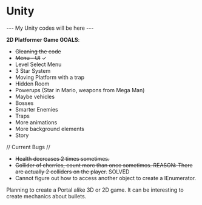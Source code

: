 # Unity

--- My Unity codes will be here ---

**2D Platformer Game GOALS**:

- ~~Cleaning the code~~
- ~~Menu - UI~~ ✓
- Level Select Menu
- 3 Star System
- Moving Platform with a trap
- Hidden Room
- Powerups (Star in Mario, weapons from Mega Man)
- Maybe vehicles
- Bosses
- Smarter Enemies
- Traps
- More animations
- More background elements
- Story

// Current Bugs //

- ~~Health decreases 2 times sometimes.~~
- ~~Collider of cherries, count more than once sometimes. REASON: There are actually 2 colliders on the player.~~ SOLVED
- Cannot figure out how to access another object to create a IEnumerator.


Planning to create a Portal alike 3D or 2D game. It can be interesting to create mechanics about bullets.
